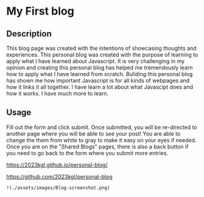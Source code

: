# My First blog

## Description

This blog page was created with the intentions of showcasing thoughts and experiences.
This personal blog was created with the purpose of learning to apply what I have learned about Javascript. It is very challenging in my opinion and creating this personal blog has helped me tremendously learn how to apply what I have learned from scratch. 
Buliding this personal blog has shown me how important Javascript is for all kinds of webpages and how it links it all together. 
I have learn a lot about what Javascipt does and how it works. I have much more to learn.

## Usage

Fill out the form and click submit. Once submitted, you will be re-directed to another page where you will be able to see your post!
You are able to change the them from white to gray to make it easy on your eyes if needed. Once you are on the "Shared Blogs" pages, there is also a back button if you need to go back to the form where you submit more entries. 



https://2023kgl.github.io/personal-blog/

https://github.com/2023kgl/personal-blog


    !(./assets/images/Blog-screenshot.png)
    
